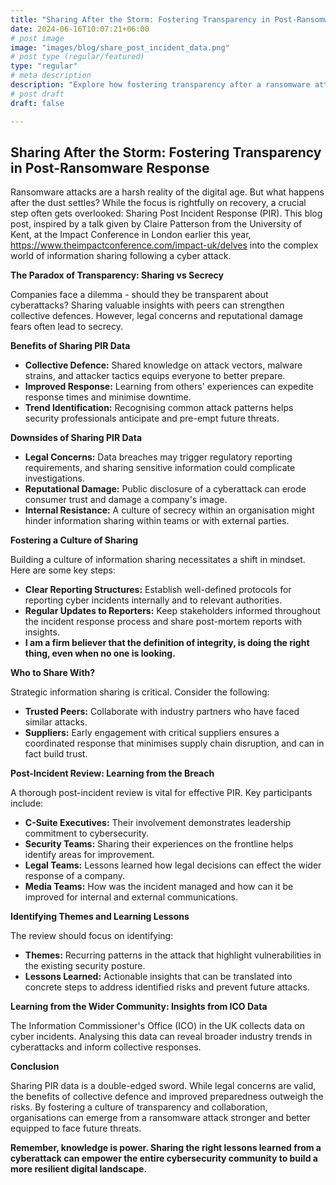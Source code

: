 ```yaml
---
title: "Sharing After the Storm: Fostering Transparency in Post-Ransomware Response"
date: 2024-06-16T10:07:21+06:00
# post image
image: "images/blog/share_post_incident_data.png"
# post type (regular/featured)
type: "regular"
# meta description
description: "Explore how fostering transparency after a ransomware attack can strengthen defences and improve recovery. Learn the benefits and challenges of sharing post-incident response data, and discover best practices for building a collaborative culture in cybersecurity. SHARING POST INCIDENT cyber and ransomware response data and learning points to prevent attacks in the future"
# post draft
draft: false

---
```


## Sharing After the Storm: Fostering Transparency in Post-Ransomware Response

Ransomware attacks are a harsh reality of the digital age. But what happens after the dust settles?  While the focus is rightfully on recovery, a crucial step often gets overlooked: Sharing Post Incident Response (PIR). This blog post, inspired by a talk given by Claire Patterson from the University of Kent, at the Impact Conference in London earlier this year, https://www.theimpactconference.com/impact-uk/delves into the complex world of information sharing following a cyber attack. 

**The Paradox of Transparency: Sharing vs Secrecy**

Companies face a dilemma -  should they be transparent about cyberattacks? Sharing valuable insights with peers can strengthen collective defences. However, legal concerns and reputational damage fears often lead to secrecy.

**Benefits of Sharing PIR Data**

* **Collective Defence:** Shared knowledge on attack vectors, malware strains, and attacker tactics equips everyone to better prepare.
* **Improved Response:** Learning from others' experiences can expedite response times and minimise downtime.
* **Trend Identification:** Recognising common attack patterns helps security professionals anticipate and pre-empt future threats.

**Downsides of Sharing PIR Data**

* **Legal Concerns:** Data breaches may trigger regulatory reporting requirements, and sharing sensitive information could complicate investigations.
* **Reputational Damage:** Public disclosure of a cyberattack can erode consumer trust and damage a company's image.
* **Internal Resistance:**  A culture of secrecy within an organisation might hinder information sharing within teams or with external parties.

**Fostering a Culture of Sharing**

Building a culture of information sharing necessitates a shift in mindset. Here are some key steps:

* **Clear Reporting Structures:** Establish well-defined protocols for reporting cyber incidents internally and to relevant authorities.
* **Regular Updates to Reporters:** Keep stakeholders informed throughout the incident response process and share post-mortem reports with insights.
* **I am a firm believer that the definition of integrity, is doing the right thing, even when no one is looking.**

**Who to Share With?**

Strategic information sharing is critical. Consider the following:

* **Trusted Peers:** Collaborate with industry partners who have faced similar attacks.
* **Suppliers:** Early engagement with critical suppliers ensures a coordinated response that minimises supply chain disruption, and can in fact build trust.

**Post-Incident Review: Learning from the Breach**

A thorough post-incident review is vital for effective PIR.  Key participants include:

* **C-Suite Executives:** Their involvement demonstrates leadership commitment to cybersecurity.
* **Security Teams:**  Sharing their experiences on the frontline helps identify areas for improvement.
* **Legal Teams:** Lessons learned how legal decisions can effect the wider response of a company.
* **Media Teams:** How was the incident managed and how can it be improved for internal and external communications.

**Identifying Themes and Learning Lessons**

The review should focus on identifying:

* **Themes:** Recurring patterns in the attack that highlight vulnerabilities in the existing security posture. 
* **Lessons Learned:** Actionable insights that can be translated into concrete steps to address identified risks and prevent future attacks. 

**Learning from the Wider Community: Insights from ICO Data**

The Information Commissioner's Office (ICO) in the UK collects data on cyber incidents. Analysing this data can reveal broader industry trends in cyberattacks and inform collective responses.

**Conclusion**

Sharing PIR data is a double-edged sword. While legal concerns are valid, the benefits of collective defence and improved preparedness outweigh the risks. By fostering a culture of transparency and collaboration, organisations can emerge from a ransomware attack stronger and better equipped to face future threats.

**Remember, knowledge is power. Sharing the right lessons learned from a cyberattack can empower the entire cybersecurity community to build a more resilient digital landscape.**

